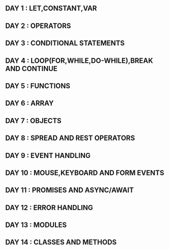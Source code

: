 <h2>DAY 1 : LET,CONSTANT,VAR</h2>
<h2>DAY 2 : OPERATORS</h2>
<h2>DAY 3 : CONDITIONAL STATEMENTS</h2>
<h2>DAY 4 : LOOP(FOR,WHILE,DO-WHILE),BREAK AND CONTINUE</h2>
<h2>DAY 5 : FUNCTIONS </h2>
<h2>DAY 6 : ARRAY</h2>
<h2>DAY 7 : OBJECTS</h2>
<h2>DAY 8 : SPREAD AND REST OPERATORS</h2>
<h2>DAY 9 : EVENT HANDLING</h2>
<h2>DAY 10 : MOUSE,KEYBOARD AND FORM EVENTS</h2>
<h2>DAY 11 : PROMISES AND ASYNC/AWAIT</h2>
<h2>DAY 12 : ERROR HANDLING</h2>
<h2>DAY 13 : MODULES</h2>
<h2>DAY 14 : CLASSES AND METHODS</h2>
